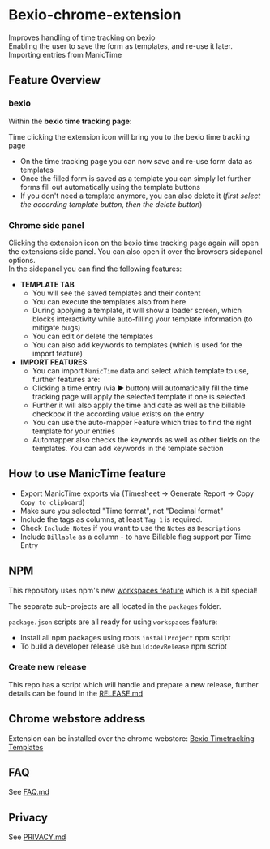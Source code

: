 # Bexio-chrome-extension

Improves handling of time tracking on bexio  
Enabling the user to save the form as templates, and re-use it later.  
Importing entries from ManicTime

## Feature Overview

### bexio

Within the **bexio time tracking page**:

Time clicking the extension icon will bring you to the bexio time tracking page

* On the time tracking page you can now save and re-use form data as templates
* Once the filled form is saved as a template you can simply let further forms fill out automatically using the template buttons
* If you don't need a template anymore, you can also delete it (*first select the according template button, then the delete button*)

### Chrome side panel

Clicking the extension icon on the bexio time tracking page again will open the extensions side panel. You can also open it over the browsers sidepanel options.  
In the sidepanel you can find the following features:

* **TEMPLATE TAB**
  * You will see the saved templates and their content
  * You can execute the templates also from here
  * During applying a template, it will show a loader screen, which blocks interactivity while auto-filling your template information (to mitigate bugs)
  * You can edit or delete the templates
  * You can also add keywords to templates (which is used for the import feature)
* **IMPORT FEATURES**
  * You can import `ManicTime` data and select which template to use, further features are:
  * Clicking a time entry (via ▶️ button) will automatically fill the time tracking page will apply the selected template if one is selected.
  * Further it will also apply the time and date as well as the billable checkbox if the according value exists on the entry
  * You can use the auto-mapper Feature which tries to find the right template for your entries
  * Automapper also checks the keywords as well as other fields on the templates. You can add keywords in the template section

## How to use ManicTime feature

* Export ManicTime exports via (Timesheet -> Generate Report -> Copy `Copy to clipboard`)
* Make sure you selected "Time format", not "Decimal format"
* Include the tags as columns, at least `Tag 1` is required.
* Check `Include Notes` if you want to use the `Notes` as `Descriptions`
* Include `Billable` as a column - to have Billable flag support per Time Entry

## NPM

This repository uses npm's new [workspaces feature](https://docs.npmjs.com/cli/v9/using-npm/workspaces) which is a bit special!

The separate sub-projects are all located in the `packages` folder.

`package.json` scripts are all ready for using `workspaces` feature:

* Install all npm packages using roots `installProject` npm script
* To build a developer release use `build:devRelease` npm script

### Create new release

This repo has a script which will handle and prepare a new release, further details can be found in the [RELEASE.md](./RELEASE.md)

## Chrome webstore address

Extension can be installed over the chrome webstore:
[Bexio Timetracking Templates](https://chromewebstore.google.com/detail/bexio-timetracking-templa/nbmjdligmcfaeebdihmgbdpahdfddlhm)

## FAQ

See [FAQ.md](./FAQ.md)

## Privacy

See [PRIVACY.md](PRIVACY.md)
